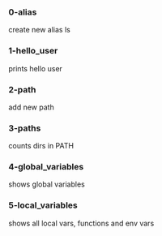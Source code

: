 ### 0-alias
create new alias ls

### 1-hello_user
prints hello user

### 2-path
add new path

### 3-paths
counts dirs in PATH

### 4-global_variables
shows global variables

### 5-local_variables
shows all local vars, functions and env vars

